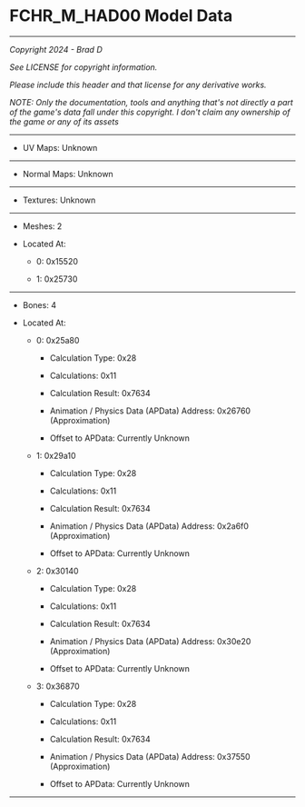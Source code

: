 # FCHR_M_HAD00 Model Data

---

*Copyright 2024 - Brad D*

*See LICENSE for copyright information.*

*Please include this header and that license for any derivative works.*

*NOTE: Only the documentation, tools and anything that's not directly a part of the game's data fall under this copyright. I don't claim any ownership of the game or any of its assets*

---


* UV Maps: Unknown

---

* Normal Maps: Unknown

---

* Textures: Unknown

---

* Meshes: 2

* Located At:

  * 0: 0x15520

  * 1: 0x25730

---

* Bones: 4

* Located At:

  * 0: 0x25a80

    * Calculation Type: 0x28

    * Calculations: 0x11

    * Calculation Result: 0x7634

    * Animation / Physics Data (APData) Address: 0x26760 (Approximation)

    * Offset to APData: Currently Unknown

  * 1: 0x29a10

    * Calculation Type: 0x28

    * Calculations: 0x11

    * Calculation Result: 0x7634

    * Animation / Physics Data (APData) Address: 0x2a6f0 (Approximation)

    * Offset to APData: Currently Unknown

  * 2: 0x30140

    * Calculation Type: 0x28

    * Calculations: 0x11

    * Calculation Result: 0x7634

    * Animation / Physics Data (APData) Address: 0x30e20 (Approximation)

    * Offset to APData: Currently Unknown

  * 3: 0x36870

    * Calculation Type: 0x28

    * Calculations: 0x11

    * Calculation Result: 0x7634

    * Animation / Physics Data (APData) Address: 0x37550 (Approximation)

    * Offset to APData: Currently Unknown

---

